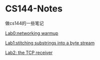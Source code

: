 # CS144-Notes
做cs144的一些笔记

[Lab0:networking warmup](https://github.com/Nocpprr/CS144-Notes/blob/main/Lab0.md)

[Lab1:stitching substrings into a byte stream](https://github.com/Nocpprr/CS144-Notes/blob/main/Lab1.md)

[Lab2: the TCP receiver](https://github.com/Nocpprr/CS144-Notes/blob/main/Lab2.md)


